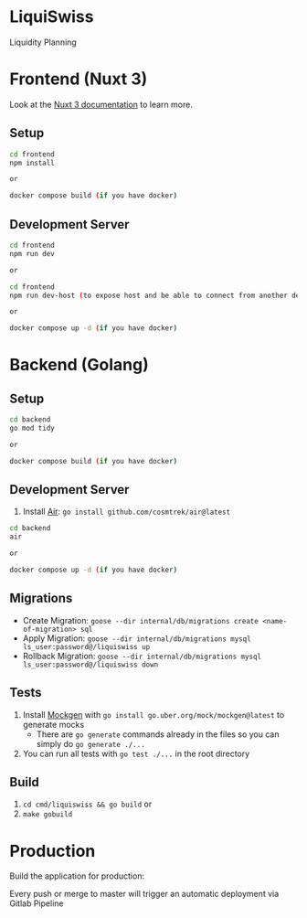 # LiquiSwiss

Liquidity Planning

# Frontend (Nuxt 3)

Look at the [Nuxt 3 documentation](https://nuxt.com/docs/getting-started/introduction) to learn more.

## Setup

```bash
cd frontend
npm install

or

docker compose build (if you have docker)
```

## Development Server

```bash
cd frontend
npm run dev

or

cd frontend
npm run dev-host (to expose host and be able to connect from another device)

or

docker compose up -d (if you have docker)
```

# Backend (Golang)

## Setup

```bash
cd backend
go mod tidy

or

docker compose build (if you have docker)
```

## Development Server

1. Install [Air](https://github.com/cosmtrek/air): `go install github.com/cosmtrek/air@latest`

```bash
cd backend
air

or

docker compose up -d (if you have docker)
```

## Migrations

- Create Migration: `goose --dir internal/db/migrations create <name-of-migration> sql`
- Apply Migration: `goose --dir internal/db/migrations mysql ls_user:password@/liquiswiss up`
- Rollback Migration: `goose --dir internal/db/migrations mysql ls_user:password@/liquiswiss down`

## Tests

1. Install [Mockgen](https://github.com/uber-go/mock) with `go install go.uber.org/mock/mockgen@latest` to generate
   mocks
    - There are `go generate` commands already in the files so you can simply do `go generate ./...`
1. You can run all tests with `go test ./...` in the root directory

## Build

1. `cd cmd/liquiswiss && go build` or
2. `make gobuild`

# Production

Build the application for production:

Every push or merge to master will trigger an automatic deployment via Gitlab Pipeline
